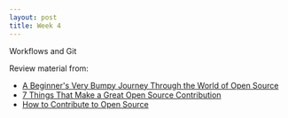 ```yaml
---
layout: post
title: Week 4
---
```



Workflows and Git



Review material from: 
 * [A Beginner's Very Bumpy Journey Through the World of Open Source][1]
 * [7 Things That Make a Great Open Source Contribution][3]
 * [How to Contribute to Open Source][3]

[1]: https://www.freecodecamp.org/news/a-beginners-very-bumpy-journey-through-the-world-of-open-source-4d108d540b39/
[2]: https://blog.newrelic.com/engineering/open-source-contribution/
[3]: https://opensource.guide/how-to-contribute/

<!-- 
A note on contributions, 
push blog post[] 
edit contributions page[]
-->
